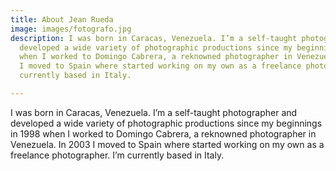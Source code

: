 ```yaml
---
title: About Jean Rueda
image: images/fotografo.jpg
description: I was born in Caracas, Venezuela. I’m a self-taught photographer and
  developed a wide variety of photographic productions since my beginnings in 1998
  when I worked to Domingo Cabrera, a reknowned photographer in Venezuela. In 2003
  I moved to Spain where started working on my own as a freelance photographer. I’m
  currently based in Italy.

---
```

I was born in Caracas, Venezuela. I’m a self-taught photographer and developed a wide variety of photographic productions since my beginnings in 1998 when I worked to Domingo Cabrera, a reknowned photographer in Venezuela. In 2003 I moved to Spain where started working on my own as a freelance photographer. I’m currently based in Italy.